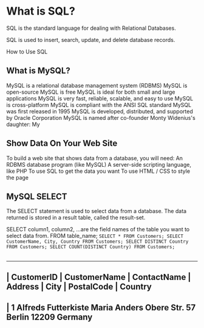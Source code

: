 # What is SQL?
SQL is the standard language for dealing with Relational Databases.

SQL is used to insert, search, update, and delete database records.

How to Use SQL

## What is MySQL?
MySQL is a relational database management system (RDBMS)
MySQL is open-source
MySQL is free
MySQL is ideal for both small and large applications
MySQL is very fast, reliable, scalable, and easy to use
MySQL is cross-platform
MySQL is compliant with the ANSI SQL standard
MySQL was first released in 1995
MySQL is developed, distributed, and supported by Oracle Corporation
MySQL is named after co-founder Monty Widenius's daughter: My

## Show Data On Your Web Site
To build a web site that shows data from a database, you will need:
An RDBMS database program (like MySQL)
A server-side scripting language, like PHP
To use SQL to get the data you want
To use HTML / CSS to style the page

## MySQL SELECT
The SELECT statement is used to select data from a database.
The data returned is stored in a result table, called the result-set.

SELECT column1, column2, ...are the field names of the table you want to select data from.
FROM table_name;
`
SELECT * FROM Customers;
SELECT CustomerName, City, Country FROM Customers;
SELECT DISTINCT Country FROM Customers;
SELECT COUNT(DISTINCT Country) FROM Customers;
`

## 
-------------------------------------------------------------------------------------------------
| CustomerID | CustomerName	      | ContactName     | Address    | City   | PostalCode | Country
-------------------------------------------------------------------------------------------------
|   1  	      Alfreds Futterkiste	Maria Anders	Obere Str. 57	Berlin	 12209	      Germany
-------------------------------------------------------------------------------------------------

